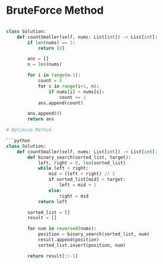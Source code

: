 # BruteForce Method

```python

class Solution:
    def countSmaller(self, nums: List[int]) -> List[int]:
        if len(nums) == 1:
            return [0]

        ans = []
        n = len(nums)

        for i in range(n-1):
            count = 0
            for s in range(i+1, n):
                if nums[i] > nums[s]:
                    count += 1
            ans.append(count)

        ans.append(0)
        return ans

# Optimize Method

```python
class Solution:
    def countSmaller(self, nums: List[int]) -> List[int]:
        def binary_search(sorted_list, target):
            left, right = 0, len(sorted_list)
            while left < right:
                mid = (left + right) // 2
                if sorted_list[mid] < target:
                    left = mid + 1
                else:
                    right = mid
            return left

        sorted_list = []
        result = []

        for num in reversed(nums):
            position = binary_search(sorted_list, num)
            result.append(position)
            sorted_list.insert(position, num)

        return result[::-1]
